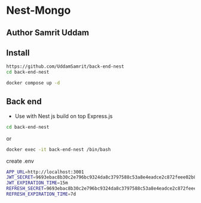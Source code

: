 # Nest-Mongo
## Author Samrit Uddam

## Install

```bash
https://github.com/UddamSamrit/back-end-nest
cd back-end-nest  
```
```bash
docker compose up -d  
```

## Back end
- Use with Nest js build on top Express.js

```bash
cd back-end-nest
```
or
```bash
docker exec -it back-end-nest /bin/bash
```
create .env

```bash
APP_URL=http://localhost:3001
JWT_SECRET=9693ebac8b30c2e796bc9324da8c3797588c53a8e4eadce2c872feee02b82e1a
JWT_EXPIRATION_TIME=15m
REFRESH_SECRET=9693ebac8b30c2e796bc9324da8c3797588c53a8e4eadce2c872feee02b82e1a
REFRESH_EXPIRATION_TIME=7d
```

